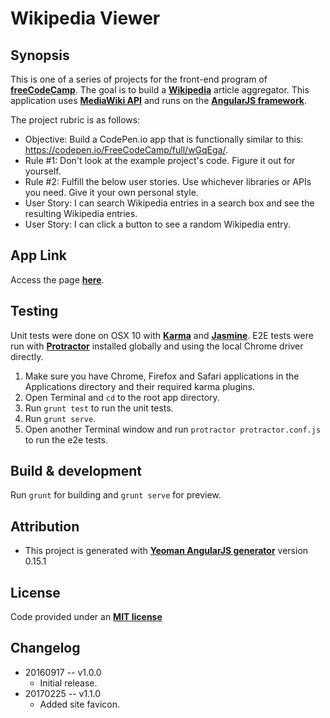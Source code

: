 Wikipedia Viewer
===


Synopsis
---
This is one of a series of projects for the front-end program of **[freeCodeCamp](http://www.freecodecamp.com/)**. The goal is to build a **[Wikipedia](https://www.wikipedia.org/)** article aggregator. This application uses **[MediaWiki API](https://www.mediawiki.org/wiki/API:Main_page)** and runs on the **[AngularJS framework](https://angularjs.org/)**.

The project rubric is as follows:

+ Objective: Build a CodePen.io app that is functionally similar to this: https://codepen.io/FreeCodeCamp/full/wGqEga/.
+ Rule #1: Don't look at the example project's code. Figure it out for yourself.
+ Rule #2: Fulfill the below user stories. Use whichever libraries or APIs you need. Give it your own personal style.
+ User Story: I can search Wikipedia entries in a search box and see the resulting Wikipedia entries.
+ User Story: I can click a button to see a random Wikipedia entry.


App Link
---
Access the page **[here](http://genkibit.github.io/fcc-wiki-viewer/)**.

Testing
---
Unit tests were done on OSX 10 with **[Karma](https://karma-runner.github.io/1.0/index.html)** and **[Jasmine](http://jasmine.github.io/)**. E2E tests were run with **[Protractor](http://www.protractortest.org/#/)** installed globally and using the local Chrome driver directly.

1. Make sure you have Chrome, Firefox and Safari applications in the Applications directory and their required karma plugins.
2. Open Terminal and `cd` to the root app directory.
3. Run `grunt test` to run the unit tests.
4. Run `grunt serve`.
5. Open another Terminal window and run  `protractor protractor.conf.js` to run the e2e tests.


Build & development
---
Run `grunt` for building and `grunt serve` for preview.


Attribution
---
+ This project is generated with **[Yeoman AngularJS generator](https://github.com/yeoman/generator-angular)**
version 0.15.1


License
---
Code provided under an **[MIT license](https://github.com/genkibit/fcc-wiki-viewer/blob/gh-pages/LICENSE.md)**


Changelog
---
+ 20160917 -- v1.0.0
  - Initial release.
+ 20170225 -- v1.1.0
  - Added site favicon.
